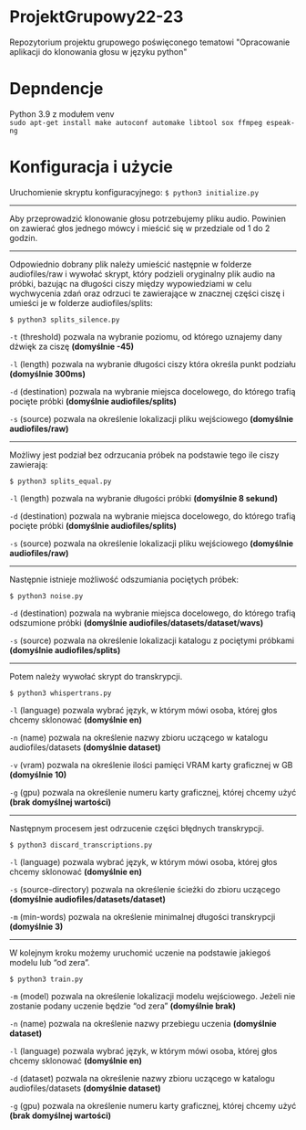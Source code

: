 # ProjektGrupowy22-23

Repozytorium projektu grupowego poświęconego tematowi "Opracowanie aplikacji do klonowania głosu w języku python"

# Depndencje
Python 3.9 z modułem venv <br>
`sudo apt-get install make autoconf automake libtool sox ffmpeg espeak-ng`

# Konfiguracja i użycie
Uruchomienie skryptu konfiguracyjnego:
`$ python3 initialize.py`
<hr>
Aby przeprowadzić klonowanie głosu potrzebujemy pliku audio. Powinien on zawierać głos jednego mówcy i mieścić się w przedziale od 1 do 2 godzin.
<hr>
Odpowiednio dobrany plik należy umieścić następnie w folderze audiofiles/raw i wywołać skrypt, który podzieli oryginalny plik audio na próbki, bazując na długości ciszy między wypowiedziami w celu wychwycenia zdań oraz odrzuci te zawierające w znacznej części ciszę i umieści je w folderze audiofiles/splits:

`$ python3 splits_silence.py`

`-t` (threshold) pozwala na wybranie poziomu, od którego uznajemy dany dźwięk za ciszę **(domyślnie -45)**

`-l` (length) pozwala na wybranie długości ciszy która określa punkt podziału **(domyślnie 300ms)**

`-d` (destination) pozwala na wybranie miejsca docelowego, do którego trafią pocięte próbki **(domyślnie audiofiles/splits)**

`-s` (source) pozwala na określenie lokalizacji pliku wejściowego **(domyślnie audiofiles/raw)**
<hr>
Możliwy jest podział bez odrzucania próbek na podstawie tego ile ciszy zawierają:

`$ python3 splits_equal.py`

`-l` (length) pozwala na wybranie długości próbki **(domyślnie 8 sekund)**

`-d` (destination) pozwala na wybranie miejsca docelowego, do którego trafią pocięte próbki **(domyślnie audiofiles/splits)**

`-s` (source) pozwala na określenie lokalizacji pliku wejściowego **(domyślnie audiofiles/raw)**
<hr>
Następnie istnieje możliwość odszumiania pociętych próbek:

`$ python3 noise.py`

`-d` (destination) pozwala na wybranie miejsca docelowego, do którego trafią odszumione próbki **(domyślnie audiofiles/datasets/dataset/wavs)**

`-s` (source) pozwala na określenie lokalizacji katalogu z pociętymi próbkami **(domyślnie audiofiles/splits)**
<hr>
Potem należy wywołać skrypt do transkrypcji.

`$ python3 whispertrans.py`

`-l` (language) pozwala wybrać język, w którym mówi osoba, której głos chcemy sklonować **(domyślnie en)**

`-n` (name) pozwala na określenie nazwy zbioru uczącego w katalogu audiofiles/datasets **(domyślnie dataset)**

`-v` (vram) pozwala na określenie ilości pamięci VRAM karty graficznej w GB **(domyślnie 10)**

`-g` (gpu) pozwala na określenie numeru karty graficznej, której chcemy użyć **(brak domyślnej wartości)**
<hr>
Następnym procesem jest odrzucenie części błędnych transkrypcji.

`$ python3 discard_transcriptions.py` 

`-l` (language) pozwala wybrać język, w którym mówi osoba, której głos chcemy sklonować **(domyślnie en)**

`-s` (source-directory) pozwala na określenie ścieżki do zbioru uczącego **(domyślnie audiofiles/datasets/dataset)**

`-m` (min-words) pozwala na określenie minimalnej długości transkrypcji **(domyślnie 3)**
<hr>
W kolejnym kroku możemy uruchomić uczenie na podstawie jakiegoś modelu lub “od zera”.

`$ python3 train.py`

`-m` (model) pozwala na określenie lokalizacji modelu wejściowego. Jeżeli nie zostanie podany uczenie będzie “od zera” **(domyślnie brak)**

`-n` (name) pozwala na określenie nazwy przebiegu uczenia **(domyślnie dataset)**

`-l` (language) pozwala wybrać język, w którym mówi osoba, której głos chcemy sklonować **(domyślnie en)**

`-d` (dataset) pozwala na określenie nazwy zbioru uczącego w katalogu audiofiles/datasets **(domyślnie dataset)**

`-g` (gpu) pozwala na określenie numeru karty graficznej, której chcemy użyć **(brak domyślnej wartości)**

